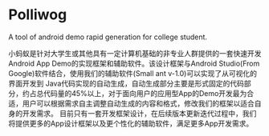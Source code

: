 # Polliwog
A tool of android demo rapid generation for college student.

小蚂蚁是针对大学生或其他具有一定计算机基础的非专业人群提供的一套快速开发Android App Demo的实现框架和辅助软件。该设计框架与Android Studio(From Google)软件结合，使用我们的辅助软件(Small ant v-1.0)可以实现了从可视化的界面开发到 Java代码实现的自动生成，自动生成部分主要是形式固定的代码部分，约占总代码量的45%以上，对于面向用户的应用型App的Demo开发最为合适，用户可以根据需求自主调整自动生成的内容和格式，修改我们的框架以适合自身的开发需求。
	目前只有一套开发框架设计，在后续版本更新迭代过程中，我们将提供更多的App设计框架以及更个性化的辅助软件，满足更多App开发需求。
